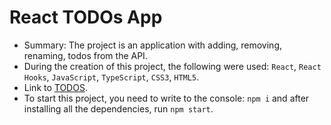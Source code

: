 # React TODOs App

- Summary: The project is an application with adding, removing, renaming, todos from the API.
- During the creation of this project, the following were used: `React`, `React Hooks`, `JavaScript`, `TypeScript`, `CSS3`, `HTML5`.
- Link to [TODOS](https://desertiks.github.io/react-todos/).
- To start this project, you need to write to the console: `npm i` and after installing all the dependencies, run `npm start`.
